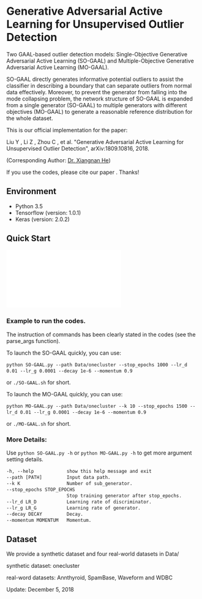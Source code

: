 # Generative Adversarial Active Learning for Unsupervised Outlier Detection
Two GAAL-based outlier detection models: Single-Objective Generative Adversarial Active Learning (SO-GAAL) and Multiple-Objective Generative Adversarial Active Learning (MO-GAAL).

SO-GAAL directly generates informative potential outliers to assist the classifier in describing a boundary that can separate outliers from normal data effectively. Moreover, to prevent the generator from falling into the mode collapsing problem, the network structure of SO-GAAL is expanded from a single generator (SO-GAAL) to multiple generators with different objectives (MO-GAAL) to generate a reasonable reference distribution for the whole dataset.

This is our official implementation for the paper:

Liu Y , Li Z , Zhou C , et al. "Generative Adversarial Active Learning for Unsupervised Outlier Detection",	arXiv:1809.10816, 2018.

(Corresponding Author: [Dr. Xiangnan He](http://www.comp.nus.edu.sg/~xiangnan/))

If you use the codes, please cite our paper . Thanks!

## Environment
- Python 3.5
- Tensorflow (version: 1.0.1)
- Keras (version: 2.0.2)

## Quick Start
![figure](figure.pdf)

### Example to run the codes.
The instruction of commands has been clearly stated in the codes (see the parse_args function).

To launch the SO-GAAL quickly, you can use:
```
python SO-GAAL.py --path Data/onecluster --stop_epochs 1000 --lr_d 0.01 --lr_g 0.0001 --decay 1e-6 --momentum 0.9
```
or `./SO-GAAL.sh`  for short.


To launch the MO-GAAL quickly, you can use:
```
python MO-GAAL.py --path Data/onecluster --k 10 --stop_epochs 1500 --lr_d 0.01 --lr_g 0.0001 --decay 1e-6 --momentum 0.9
```
or `./MO-GAAL.sh`  for short.

### More Details:
Use `python SO-GAAL.py -h` or `python MO-GAAL.py -h` to get more argument setting details.

```shell
-h, --help            show this help message and exit
--path [PATH]         Input data path.
--k K                 Number of sub_generator.
--stop_epochs STOP_EPOCHS
                      Stop training generator after stop_epochs.
--lr_d LR_D           Learning rate of discriminator.
--lr_g LR_G           Learning rate of generator.
--decay DECAY         Decay.
--momentum MOMENTUM   Momentum.
```

## Dataset
We provide a synthetic dataset and four real-world datasets in Data/

synthetic dataset: onecluster

real-word datasets: Annthyroid, SpamBase, Waveform and WDBC

Update: December 5, 2018

